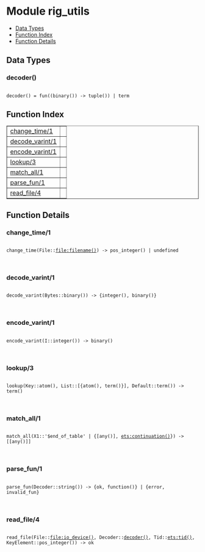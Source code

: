 

# Module rig_utils #
* [Data Types](#types)
* [Function Index](#index)
* [Function Details](#functions)

<a name="types"></a>

## Data Types ##




### <a name="type-decoder">decoder()</a> ###


<pre><code>
decoder() = fun((binary()) -&gt; tuple()) | term
</code></pre>

<a name="index"></a>

## Function Index ##


<table width="100%" border="1" cellspacing="0" cellpadding="2" summary="function index"><tr><td valign="top"><a href="#change_time-1">change_time/1</a></td><td></td></tr><tr><td valign="top"><a href="#decode_varint-1">decode_varint/1</a></td><td></td></tr><tr><td valign="top"><a href="#encode_varint-1">encode_varint/1</a></td><td></td></tr><tr><td valign="top"><a href="#lookup-3">lookup/3</a></td><td></td></tr><tr><td valign="top"><a href="#match_all-1">match_all/1</a></td><td></td></tr><tr><td valign="top"><a href="#parse_fun-1">parse_fun/1</a></td><td></td></tr><tr><td valign="top"><a href="#read_file-4">read_file/4</a></td><td></td></tr></table>


<a name="functions"></a>

## Function Details ##

<a name="change_time-1"></a>

### change_time/1 ###

<pre><code>
change_time(File::<a href="file.md#type-filename">file:filename()</a>) -&gt; pos_integer() | undefined
</code></pre>
<br />

<a name="decode_varint-1"></a>

### decode_varint/1 ###

<pre><code>
decode_varint(Bytes::binary()) -&gt; {integer(), binary()}
</code></pre>
<br />

<a name="encode_varint-1"></a>

### encode_varint/1 ###

<pre><code>
encode_varint(I::integer()) -&gt; binary()
</code></pre>
<br />

<a name="lookup-3"></a>

### lookup/3 ###

<pre><code>
lookup(Key::atom(), List::[{atom(), term()}], Default::term()) -&gt; term()
</code></pre>
<br />

<a name="match_all-1"></a>

### match_all/1 ###

<pre><code>
match_all(X1::'$end_of_table' | {[any()], <a href="ets.md#type-continuation">ets:continuation()</a>}) -&gt; [[any()]]
</code></pre>
<br />

<a name="parse_fun-1"></a>

### parse_fun/1 ###

<pre><code>
parse_fun(Decoder::string()) -&gt; {ok, function()} | {error, invalid_fun}
</code></pre>
<br />

<a name="read_file-4"></a>

### read_file/4 ###

<pre><code>
read_file(File::<a href="file.md#type-io_device">file:io_device()</a>, Decoder::<a href="#type-decoder">decoder()</a>, Tid::<a href="ets.md#type-tid">ets:tid()</a>, KeyElement::pos_integer()) -&gt; ok
</code></pre>
<br />

